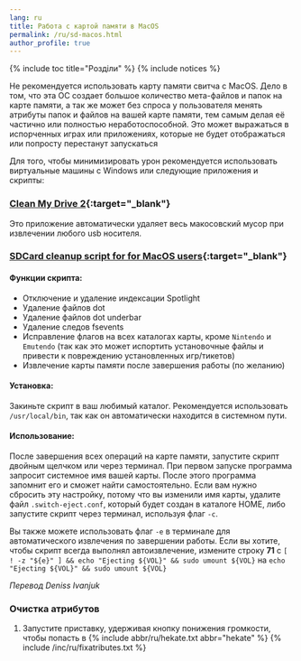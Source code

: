 ```yaml
---
lang: ru
title: Работа с картой памяти в MacOS 
permalink: /ru/sd-macos.html
author_profile: true
---
```


{% include toc title="Розділи" %}
{% include notices %}

Не рекомендуется использовать карту памяти свитча с MacOS. Дело в том, что эта ОС создает большое количество мета-файлов и папок на карте памяти, а так же может без спроса у пользователя менять атрибуты папок и файлов на вашей карте памяти, тем самым делая её частично или полностью неработоспособной. Это может выражаться в испорченных играх или приложениях, которые не будет отображаться или попросту перестанут запускаться 

Для того, чтобы минимизировать урон рекомендуется использовать виртуальные машины с Windows или следующие приложения и скрипты: 

### [Clean My Drive 2](https://apps.apple.com/us/app/cleanmydrive-2/id523620159?mt=12){:target="_blank"}
Это приложение автоматически удаляет весь макосовский мусор при извлечении любого usb носителя.

### [SDCard cleanup script for for MacOS users](https://gbatemp.net/threads/sdcard-cleanup-script-for-for-macos-users.521177/){:target="_blank"}

#### Функции скрипта:
* Отключение и удаление индексации Spotlight
* Удаление файлов dot
* Удаление файлов dot underbar
* Удаление следов fsevents
* Исправление флагов на всех каталогах карты, кроме `Nintendo` и `Emutendo` (так как это может испортить установочные файлы и привести к повреждению установленных игр/тикетов)
* Извлечение карты памяти после завершения работы (по желанию)

#### Установка:
Закиньте скрипт в ваш любимый каталог. Рекомендуется использовать `/usr/local/bin`, так как он автоматически находится в системном пути.

#### Использование:
После завершения всех операций на карте памяти, запустите скрипт двойным щелчком или через терминал. При первом запуске программа запросит системное имя вашей карты. После этого программа запомнит его и сможет найти самостоятельно. Если вам нужно сбросить эту настройку, потому что вы изменили имя карты, удалите файл `.switch-eject.conf`, который будет создан в каталоге HOME, либо запустите скрипт через терминал, используя флаг `-c`.

Вы также можете использовать флаг `-e` в терминале для автоматического извлечения по завершении работы. Если вы хотите, чтобы скрипт всегда выполнял автоизвлечение, измените строку **71** с `[ ! -z "${e}" ] && echo "Ejecting ${VOL}" && sudo umount ${VOL}` на `echo "Ejecting ${VOL}" && sudo umount ${VOL}`

*Перевод Deniss Ivanjuk*

### Очистка атрибутов 

1. Запустите приставку, удерживая кнопку понижения громкости, чтобы попасть в {% include abbr/ru/hekate.txt abbr="hekate" %}
{% include /inc/ru/fixatributes.txt %}